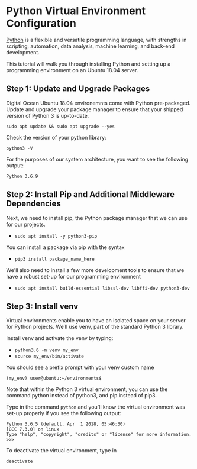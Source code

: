 # Python Virtual Environment Configuration

[Python](https://www.python.org/) is a flexible and versatile programming language, with strengths in scripting, automation, data analysis, machine learning, and back-end development.

This tutorial will walk you through installing Python and setting up a programming environment on an Ubuntu 18.04 server. 

## Step 1: Update and Upgrade Packages 

Digital Ocean Ubuntu 18.04 environemnts come with Python pre-packaged. Update and upgrade your package manager to ensure that your shipped version of Python 3 is up-to-date. 

`sudo apt update && sudo apt upgrade --yes`

Check the version of your python library:

`python3 -V`

For the purposes of our system architecture, you want to see the following output:

`Python 3.6.9`

## Step 2: Install Pip and Additional Middleware Dependencies

Next, we need to install pip, the Python package manager that we can use for our projects.

* `sudo apt install -y python3-pip`

You can install a package via pip with the syntax 

* `pip3 install package_name_here`

We'll also need to install a few more development tools to ensure that we have a robust set-up for our programming environment

* `sudo apt install build-essential libssl-dev libffi-dev python3-dev`

## Step 3: Install venv

Virtual environments enable you to have an isolated space on your server for Python projects. We’ll use venv, part of the standard Python 3 library.

Install venv and activate the venv by typing:

* `python3.6 -m venv my_env`
* `source my_env/bin/activate`

You should see a prefix prompt with your venv custom name

`(my_env) user@ubuntu:~/environments$`

Note that within the Python 3 virtual environment, you can use the command python instead of python3, and pip instead of pip3.

Type in the command `python` and you'll know the virtual environment was set-up properly if you see the following output:

```
Python 3.6.5 (default, Apr  1 2018, 05:46:30) 
[GCC 7.3.0] on linux
Type "help", "copyright", "credits" or "license" for more information.
>>> 
```

To deactivate the virtual environment, type in

`deactivate`





